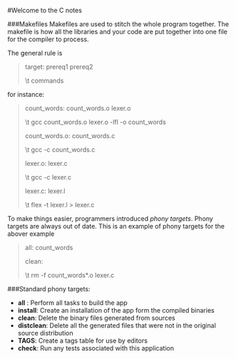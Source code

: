 #Welcome to the C notes

###Makefiles
Makefiles are used to stitch the whole program together. The makefile is how all the libraries and your code are put together into one file for the compiler to process.

The general rule is 
> target: prereq1 prereq2
>
> \t  commands

for instance:
>count_words: count_words.o lexer.o
>
>\t gcc count_words.o lexer.o -lfl -o count_words
>
>count_words.o: count_words.c
>
>\t gcc -c count_words.c
>
>lexer.o: lexer.c
>
> \t gcc -c lexer.c
>
> lexer.c: lexer.l
>
>
> \t flex -t lexer.l > lexer.c

To make things easier, programmers introduced *phony targets*.
Phony targets are always out of date. This is an example of phony targets for the abover example

> all: count_words
>
> clean:
>
> \t rm -f count_words*.o lexer.c

###Standard phony targets:
+ **all** : Perform all tasks to build the app
+ **install**: Create an installation of the app form the compiled binaries
+ **clean**: Delete the binary files generated from sources
+ **distclean**: Delete all the generated files that were not in the original source distribution
+ **TAGS**: Create a tags table for use by editors
+ **check**: Run any tests associated with this application



